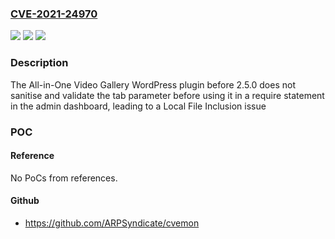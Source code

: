 ### [CVE-2021-24970](https://cve.mitre.org/cgi-bin/cvename.cgi?name=CVE-2021-24970)
![](https://img.shields.io/static/v1?label=Product&message=All-in-One%20Video%20Gallery&color=blue)
![](https://img.shields.io/static/v1?label=Version&message=2.5.0%3C%202.5.0%20&color=brighgreen)
![](https://img.shields.io/static/v1?label=Vulnerability&message=CWE-22%20Improper%20Limitation%20of%20a%20Pathname%20to%20a%20Restricted%20Directory%20('Path%20Traversal')&color=brighgreen)

### Description

The All-in-One Video Gallery WordPress plugin before 2.5.0 does not sanitise and validate the tab parameter before using it in a require statement in the admin dashboard, leading to a Local File Inclusion issue

### POC

#### Reference
No PoCs from references.

#### Github
- https://github.com/ARPSyndicate/cvemon

